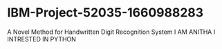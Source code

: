 # IBM-Project-52035-1660988283
A Novel Method for Handwritten Digit Recognition System
I AM ANITHA
I INTRESTED IN PYTHON
